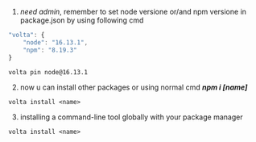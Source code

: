 1. *need admin*, remember to set node versione or/and npm versione in package.json by using following cmd
```js
"volta": {
	"node": "16.13.1",
	"npm": "8.19.3"
}
```
```console
volta pin node@16.13.1
```

2. now u can install other packages or using normal cmd ***npm i [name]***
```console
volta install <name>
```
3. installing a command-line tool globally with your package manager
```console
volta install <name>
```